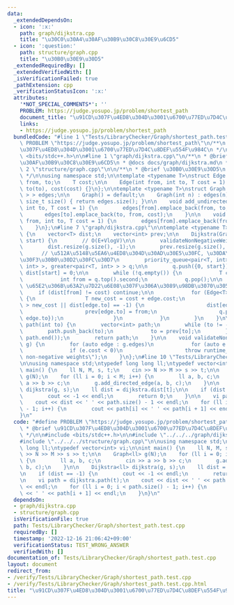 ```yaml
---
data:
  _extendedDependsOn:
  - icon: ':x:'
    path: graph/dijkstra.cpp
    title: "\u30C0\u30A4\u30AF\u30B9\u30C8\u30E9\u6CD5"
  - icon: ':question:'
    path: structure/graph.cpp
    title: "\u30B0\u30E9\u30D5"
  _extendedRequiredBy: []
  _extendedVerifiedWith: []
  _isVerificationFailed: true
  _pathExtension: cpp
  _verificationStatusIcon: ':x:'
  attributes:
    '*NOT_SPECIAL_COMMENTS*': ''
    PROBLEM: https://judge.yosupo.jp/problem/shortest_path
    document_title: "\u91CD\u307F\u4ED8\u304D\u3001\u6700\u77ED\u7D4C\u8DEF\u554F\u984C"
    links:
    - https://judge.yosupo.jp/problem/shortest_path
  bundledCode: "#line 1 \"Tests/LibraryChecker/Graph/shortest_path.test.cpp\"\n#define\
    \ PROBLEM \"https://judge.yosupo.jp/problem/shortest_path\"\n/**\n * @brief \u91CD\
    \u307F\u4ED8\u304D\u3001\u6700\u77ED\u7D4C\u8DEF\u554F\u984C\n */\n\n#include\
    \ <bits/stdc++.h>\n\n#line 1 \"graph/dijkstra.cpp\"\n/**\n * @brief \u30C0\u30A4\
    \u30AF\u30B9\u30C8\u30E9\u6CD5\n * @docs docs/graph/dijkstra.md\n */\n\n#line\
    \ 2 \"structure/graph.cpp\"\n\n/**\n * @brief \u30B0\u30E9\u30D5\n * @docs docs/structure/graph.md\n\
    \ */\n\nusing namespace std;\n\ntemplate <typename T>\nstruct Edge {\n    int\
    \ from, to;\n    T cost;\n\n    Edge(int from, int to, T cost = 1) : from(from),\
    \ to(to), cost(cost) {}\n};\n\ntemplate <typename T>\nstruct Graph {\n    vector<vector<Edge<T>\
    \ > > edges;\n\n    Graph() = default;\n    Graph(int n) : edges(n) {}\n\n   \
    \ size_t size() { return edges.size(); }\n\n    void add_undirected_edge(int from,\
    \ int to, T cost = 1) {\n        edges[from].emplace_back(from, to, cost);\n \
    \       edges[to].emplace_back(to, from, cost);\n    }\n\n    void add_directed_edge(int\
    \ from, int to, T cost = 1) {\n        edges[from].emplace_back(from, to, cost);\n\
    \    }\n};\n#line 7 \"graph/dijkstra.cpp\"\n\ntemplate <typename T>\nstruct Dijkstra\
    \ {\n    vector<T> dist;\n    vector<int> prev;\n\n    Dijkstra(Graph<T> g, int\
    \ start) {\n        // O(E+VlogV)\n\n        validateNonNegativeWeights(g);\n\n\
    \        dist.resize(g.size(), -1);\n        prev.resize(g.size(), -1);\n\n  \
    \      // \u512A\u5148\u5EA6\u4ED8\u304D\u30AD\u30E5\u30FC, \u30DA\u30A2\u30EA\
    \u30F3\u30B0\u30D2\u30FC\u30D7\n        priority_queue<pair<T, int>, vector<pair<T,\
    \ int> >, greater<pair<T, int> > > q;\n\n        q.push({0, start});\n       \
    \ dist[start] = 0;\n\n        while (!q.empty()) {\n            T cost = q.top().first;\n\
    \            int from = q.top().second;\n            q.pop();\n\n            //\
    \ \u65E2\u306B\u63A2\u7D22\u6E08\u307F\u306A\u3089\u98DB\u3070\u3059\n       \
    \     if (dist[from] != cost) continue;\n\n            for (Edge<T> edge : g.edges[from])\
    \ {\n                T new_cost = cost + edge.cost;\n                if (dist[edge.to]\
    \ > new_cost || dist[edge.to] == -1) {\n                    dist[edge.to] = new_cost;\n\
    \                    prev[edge.to] = from;\n                    q.push({new_cost,\
    \ edge.to});\n                }\n            }\n        }\n    }\n\n    vector<int>\
    \ path(int to) {\n        vector<int> path;\n        while (to != -1) {\n    \
    \        path.push_back(to);\n            to = prev[to];\n        }\n        reverse(path.begin(),\
    \ path.end());\n        return path;\n    }\n\n    void validateNonNegativeWeights(Graph<T>\
    \ g) {\n        for (auto edge : g.edges)\n            for (auto e : edge)\n \
    \               if (e.cost < 0)\n                    throw runtime_error(\"Not\
    \ non-negative weights\");\n    }\n};\n#line 10 \"Tests/LibraryChecker/Graph/shortest_path.test.cpp\"\
    \n\nusing namespace std;\ntypedef long long ll;\ntypedef vector<int> vi;\n\nint\
    \ main() {\n    ll N, M, s, t;\n    cin >> N >> M >> s >> t;\n\n    Graph<ll>\
    \ g(N);\n    for (ll i = 0; i < M; i++) {\n        ll a, b, c;\n        cin >>\
    \ a >> b >> c;\n        g.add_directed_edge(a, b, c);\n    }\n\n    Dijkstra<ll>\
    \ dijkstra(g, s);\n    ll dist = dijkstra.dist[t];\n\n    if (dist == -1) {\n\
    \        cout << -1 << endl;\n        return 0;\n    }\n\n    vi path = dijkstra.path(t);\n\
    \    cout << dist << ' ' << path.size() - 1 << endl;\n    for (ll i = 0; i < path.size()\
    \ - 1; i++) {\n        cout << path[i] << ' ' << path[i + 1] << endl;\n    }\n\
    }\n"
  code: "#define PROBLEM \"https://judge.yosupo.jp/problem/shortest_path\"\n/**\n\
    \ * @brief \u91CD\u307F\u4ED8\u304D\u3001\u6700\u77ED\u7D4C\u8DEF\u554F\u984C\n\
    \ */\n\n#include <bits/stdc++.h>\n\n#include \"../../../graph/dijkstra.cpp\"\n\
    #include \"../../../structure/graph.cpp\"\n\nusing namespace std;\ntypedef long\
    \ long ll;\ntypedef vector<int> vi;\n\nint main() {\n    ll N, M, s, t;\n    cin\
    \ >> N >> M >> s >> t;\n\n    Graph<ll> g(N);\n    for (ll i = 0; i < M; i++)\
    \ {\n        ll a, b, c;\n        cin >> a >> b >> c;\n        g.add_directed_edge(a,\
    \ b, c);\n    }\n\n    Dijkstra<ll> dijkstra(g, s);\n    ll dist = dijkstra.dist[t];\n\
    \n    if (dist == -1) {\n        cout << -1 << endl;\n        return 0;\n    }\n\
    \n    vi path = dijkstra.path(t);\n    cout << dist << ' ' << path.size() - 1\
    \ << endl;\n    for (ll i = 0; i < path.size() - 1; i++) {\n        cout << path[i]\
    \ << ' ' << path[i + 1] << endl;\n    }\n}\n"
  dependsOn:
  - graph/dijkstra.cpp
  - structure/graph.cpp
  isVerificationFile: true
  path: Tests/LibraryChecker/Graph/shortest_path.test.cpp
  requiredBy: []
  timestamp: '2022-12-16 21:06:42+09:00'
  verificationStatus: TEST_WRONG_ANSWER
  verifiedWith: []
documentation_of: Tests/LibraryChecker/Graph/shortest_path.test.cpp
layout: document
redirect_from:
- /verify/Tests/LibraryChecker/Graph/shortest_path.test.cpp
- /verify/Tests/LibraryChecker/Graph/shortest_path.test.cpp.html
title: "\u91CD\u307F\u4ED8\u304D\u3001\u6700\u77ED\u7D4C\u8DEF\u554F\u984C"
---
```

